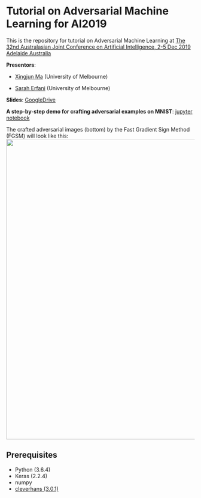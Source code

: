 # Tutorial on Adversarial Machine Learning for AI2019
This is the repository for tutorial on Adversarial Machine Learning at [The 32nd Australasian Joint Conference on Artificial Intelligence, 2-5 Dec 2019 Adelaide Australia](http://nugget.unisa.edu.au/AI2019/index.php#)

**Presentors**: 

* [Xingjun Ma](http://xingjunma.com/) (University of Melbourne)

* [Sarah Erfani](https://people.eng.unimelb.edu.au/smonazam/) (University of Melbourne)

**Slides**: [GoogleDrive](https://drive.google.com/open?id=1zAfhTNn643IWAS2Ar-ZXjMQUW7jVmWno)

**A step-by-step demo for crafting adversarial examples on MNIST**: [jupyter notebook](demo_adversarial_examples_MNIST.ipynb)

The crafted adversarial images (bottom) by the Fast Gradient Sign Method (FGSM) will look like this:
<img src="images/mnist_FGSM_clean_advs.png" width="800">

## Prerequisites
* Python (3.6.4)
* Keras (2.2.4)
* numpy
* [cleverhans (3.0.1)](https://github.com/tensorflow/cleverhans)
